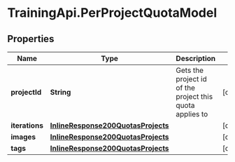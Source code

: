 # TrainingApi.PerProjectQuotaModel

## Properties
Name | Type | Description | Notes
------------ | ------------- | ------------- | -------------
**projectId** | **String** | Gets the project id of the project this quota applies to | [optional] 
**iterations** | [**InlineResponse200QuotasProjects**](InlineResponse200QuotasProjects.md) |  | [optional] 
**images** | [**InlineResponse200QuotasProjects**](InlineResponse200QuotasProjects.md) |  | [optional] 
**tags** | [**InlineResponse200QuotasProjects**](InlineResponse200QuotasProjects.md) |  | [optional] 


